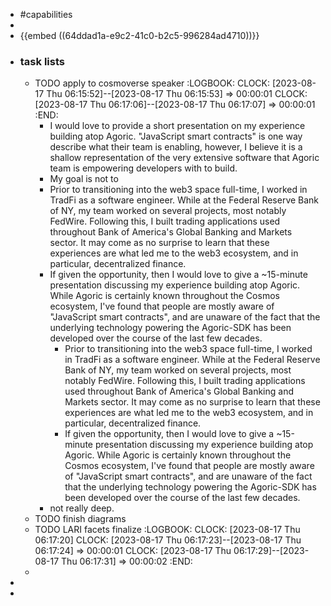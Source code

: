 - #capabilities
-
- {{embed ((64ddad1a-e9c2-41c0-b2c5-996284ad4710))}}
- ### task lists
	- TODO apply to cosmoverse speaker
	  :LOGBOOK:
	  CLOCK: [2023-08-17 Thu 06:15:52]--[2023-08-17 Thu 06:15:53] =>  00:00:01
	  CLOCK: [2023-08-17 Thu 06:17:06]--[2023-08-17 Thu 06:17:07] =>  00:00:01
	  :END:
		- I would love to provide a short presentation on my experience building atop Agoric. "JavaScript smart contracts" is one way describe what their team is enabling, however, I believe it is a shallow representation of the very extensive   software that Agoric team is empowering developers with to build.
		- My goal is not to
		- Prior to transitioning into the web3 space full-time, I worked in TradFi as a software engineer. While at the Federal Reserve Bank of NY, my team worked on several projects, most notably FedWire. Following this, I built trading applications used throughout Bank of America's Global Banking and Markets sector. It may come as no surprise to learn that these experiences are what led me to the web3 ecosystem, and in particular, decentralized finance.
		- If given the opportunity, then I would love to give a ~15-minute presentation discussing my experience building atop Agoric. While Agoric is certainly known throughout the Cosmos ecosystem, I've found that people are mostly aware of "JavaScript smart contracts", and are unaware of the fact that the underlying technology powering the Agoric-SDK has been developed over the course of the last few decades.
			- Prior to transitioning into the web3 space full-time, I worked in TradFi as a software engineer. While at the Federal Reserve Bank of NY, my team worked on several projects, most notably FedWire. Following this, I built trading applications used throughout Bank of America's Global Banking and Markets sector. It may come as no surprise to learn that these experiences are what led me to the web3 ecosystem, and in particular, decentralized finance.
			- If given the opportunity, then I would love to give a ~15-minute presentation discussing my experience building atop Agoric. While Agoric is certainly known throughout the Cosmos ecosystem, I've found that people are mostly aware of "JavaScript smart contracts", and are unaware of the fact that the underlying technology powering the Agoric-SDK has been developed over the course of the last few decades.
		- not really deep.
	- TODO finish diagrams
	- TODO LARI facets finalize 
	  :LOGBOOK:
	  CLOCK: [2023-08-17 Thu 06:17:20]
	  CLOCK: [2023-08-17 Thu 06:17:23]--[2023-08-17 Thu 06:17:24] =>  00:00:01
	  CLOCK: [2023-08-17 Thu 06:17:29]--[2023-08-17 Thu 06:17:31] =>  00:00:02
	  :END:
	-
-
-